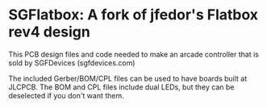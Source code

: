 # SGFlatbox: A fork of jfedor's Flatbox rev4 design

This PCB design files and code needed to make an arcade controller that is sold by SGFDevices (sgfdevices.com)

The included Gerber/BOM/CPL files can be used to have boards built at JLCPCB. The BOM and CPL files include dual LEDs, but they can be deselected if you don't want them.
